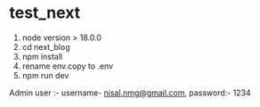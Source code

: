 # test_next

1) node version > 18.0.0
2) cd next_blog
3) npm install
4) rename env.copy to .env
5) npm run dev

Admin user :- username- nisal.nmg@gmail.com, password:- 1234